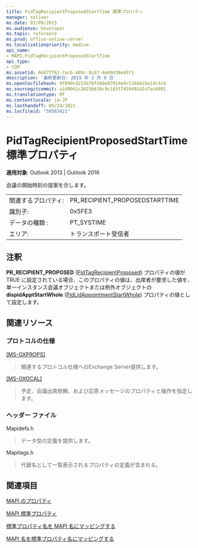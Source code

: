 ```yaml
---
title: PidTagRecipientProposedStartTime 標準プロパティ
manager: soliver
ms.date: 03/09/2015
ms.audience: Developer
ms.topic: reference
ms.prod: office-online-server
ms.localizationpriority: medium
api_name:
- MAPI.PidTagRecipientProposedStartTime
api_type:
- COM
ms.assetid: 6687ff62-7ac6-409c-8c87-4e09d38e45f1
description: '最終更新日: 2015 年 3 月 9 日'
ms.openlocfilehash: 9f090cd253b78fd48e07916e9c134d61be14c4c6
ms.sourcegitcommit: a1d9041c20256616c9c183f7d1049142a7ac6991
ms.translationtype: MT
ms.contentlocale: ja-JP
ms.lasthandoff: 09/24/2021
ms.locfileid: "59563421"
---
```

# <a name="pidtagrecipientproposedstarttime-canonical-property"></a>PidTagRecipientProposedStartTime 標準プロパティ

  
  
**適用対象**: Outlook 2013 | Outlook 2016 
  
会議の開始時刻の提案を示します。
  
|||
|:-----|:-----|
|関連するプロパティ:  <br/> |PR_RECIPIENT_PROPOSEDSTARTTIME  <br/> |
|識別子:  <br/> |0x5FE3  <br/> |
|データの種類 :   <br/> |PT_SYSTIME  <br/> |
|エリア:  <br/> |トランスポート受信者  <br/> |
   
## <a name="remarks"></a>注釈

**PR_RECIPIENT_PROPOSED** ([PidTagRecipientProposed](pidtagrecipientproposed-canonical-property.md)) プロパティの値が TRUE に設定されている場合、このプロパティの値は、出席者が要求した値を、単一インスタンス会議オブジェクトまたは例外オブジェクトの **dispidApptStartWhole** ([PidLidAppointmentStartWhole](pidlidappointmentstartwhole-canonical-property.md)) プロパティの値として設定します。
  
## <a name="related-resources"></a>関連リソース

### <a name="protocol-specifications"></a>プロトコルの仕様

[[MS-OXPROPS]](https://msdn.microsoft.com/library/f6ab1613-aefe-447d-a49c-18217230b148%28Office.15%29.aspx)
  
> 関連するプロトコル仕様へのExchange Server提供します。
    
[[MS-OXOCAL]](https://msdn.microsoft.com/library/09861fde-c8e4-4028-9346-e7c214cfdba1%28Office.15%29.aspx)
  
> 予定、会議出席依頼、および応答メッセージのプロパティと操作を指定します。
    
### <a name="header-files"></a>ヘッダー ファイル

Mapidefs.h
  
> データ型の定義を提供します。
    
Mapitags.h
  
> 代替名として一覧表示されるプロパティの定義が含まれる。
    
## <a name="see-also"></a>関連項目



[MAPI のプロパティ](mapi-properties.md)
  
[MAPI 標準プロパティ](mapi-canonical-properties.md)
  
[標準プロパティ名を MAPI 名にマッピングする](mapping-canonical-property-names-to-mapi-names.md)
  
[MAPI 名を標準プロパティ名にマッピングする](mapping-mapi-names-to-canonical-property-names.md)

